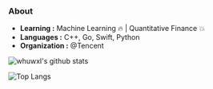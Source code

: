 ### About

- **Learning :** Machine Learning :fire: | Quantitative Finance :boom:
- **Languages :** C++, Go, Swift, Python
- **Organization :** @Tencent

![whuwxl's github stats](https://github-readme-stats-whuwxl.vercel.app/api?username=whuwxl&theme=transparent)

![Top Langs](https://github-readme-stats-whuwxl.vercel.app/api/top-langs/?username=whuwxl&layout=compact&theme=transparent)
